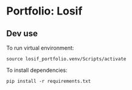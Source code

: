 # Portfolio: Losif

## Dev use

To run virtual environment:
```
source losif_portfolio.venv/Scripts/activate
```

To install dependencies:
```
pip install -r requirements.txt
```
